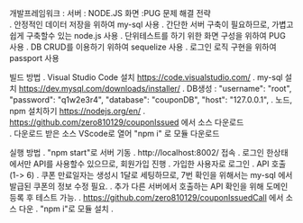 개발프레임워크 : 서버 : NODE.JS 화면 :PUG
문제 해결 전략  
 . 안정적인 데이터 저장을 위하여 my-sql 사용
 . 간단한 서버 구축이 필요하므로, 가볍고 쉽게 구축할수 있는 node.js 사용
 . 단위테스트를 하기 위한 화면 구성을 위하여 PUG 사용
 . DB CRUD를 이용하기 위하여 sequelize 사용
 . 로그인 로직 구현을 위하여 passport 사용
 

빌드 방법
 . Visual Studio Code 설치 https://code.visualstudio.com/
 . my-sql 설치 https://dev.mysql.com/downloads/installer/
   . DB생성 :     "username": "root", "password": "q1w2e3r4", "database": "couponDB", "host": "127.0.0.1",
 . 노드, npm 설치하기 https://nodejs.org/en/
 . https://github.com/zero810129/couponIssued 에서 소스 다운로드  
 . 다운로드 받은 소스 VScode로 열어 "npm i" 로 모듈 다운로드    

 실행 방법
  . "npm start"로 서버 기동
  . http://localhost:8002/ 접속
  . 로그인 한상태에서만 API를 사용할수 있으므로, 회원가입 진행
  . 가입한 사용자로 로그인
  . API 호출 (1-> 6) 
    . 쿠폰 만료일자는 생성시 1달로 세팅하므로, 7번 확인을 위해서는 my-sql 에서 발급된 쿠폰의 정보 수정 필요.
  . 추가 다른 서버에서 호출하는 API 확인을 위해 도메인 등록 후 테스트 가능.
     . https://github.com/zero810129/couponIssuedCall 에서 소스 다운
     . "npm i"로 모듈 설치
     . 